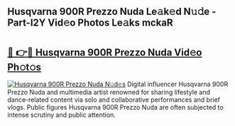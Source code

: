 ## Husqvarna 900R Prezzo Nuda Le𝚊k𝚎d N𝚞𝚍e - Part-I2Y Vid𝚎o Photos Le𝚊ks mckaR

# <h2><a href="http://fbbxm0.evod.top/?m=Husqvarna+900R+Prezzo+Nuda">🔗 👉🔴 Husqvarna 900R Prezzo Nuda Vid𝚎o Ph𝚘t𝚘s</a></h2>

[![Husqvarna 900R Prezzo Nuda N𝚞d𝚎s](https://i.imgur.com/8V9OHl7.gif)](http://fbbxm0.evod.top/?m=Husqvarna+900R+Prezzo+Nuda)
Digital influencer Husqvarna 900R Prezzo Nuda and multimedia artist renowned for sharing lifestyle and dance-related content via solo and collaborative performances and brief vlogs. Public figures Husqvarna 900R Prezzo Nuda are often subjected to intense scrutiny and public attention. 
